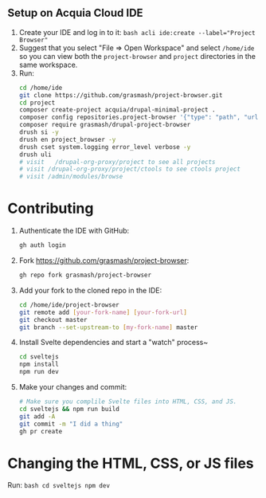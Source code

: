 

## Setup on Acquia Cloud IDE

1. Create your IDE and log in to it:
        ```bash
        acli ide:create --label="Project Browser"
        ```
2. Suggest that you select "File => Open Workspace" and select `/home/ide` so you can view both the `project-browser` and `project` directories in the same workspace.
3. Run:
      ```bash
      cd /home/ide
      git clone https://github.com/grasmash/project-browser.git
      cd project
      composer create-project acquia/drupal-minimal-project .
      composer config repositories.project-browser '{"type": "path", "url": "'../project-browser'", "options": {"symlink": true}}'
      composer require grasmash/drupal-project-browser
      drush si -y
      drush en project_browser -y
      drush cset system.logging error_level verbose -y
      drush uli
      # visit	/drupal-org-proxy/project to see all projects
      # visit /drupal-org-proxy/project/ctools to see ctools project
      # visit /admin/modules/browse 
      ```

# Contributing

1. Authenticate the IDE with GitHub:
      ```bash
      gh auth login
    ```
1. Fork https://github.com/grasmash/project-browser:
      ```bash
      gh repo fork grasmash/project-browser
      ```
2. Add your fork to the cloned repo in the IDE:
      ```bash
      cd /home/ide/project-browser
      git remote add [your-fork-name] [your-fork-url]
      git checkout master
      git branch --set-upstream-to [my-fork-name] master
      ```
3. Install Svelte dependencies and start a "watch" process~
    ```bash
    cd sveltejs
    npm install
    npm run dev  
    ```
3. Make your changes and commit:
    ```bash
    # Make sure you complile Svelte files into HTML, CSS, and JS.
    cd sveltejs && npm run build
    git add -A
    git commit -m "I did a thing"
    gh pr create
    ```

# Changing the HTML, CSS, or JS files

Run:
    ```bash
    cd sveltejs
    npm dev
    ```
